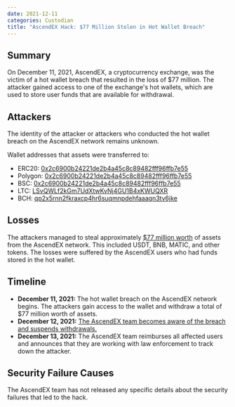 ```yaml
---
date: 2021-12-11
categories: Custodian
title: "AscendEX Hack: $77 Million Stolen in Hot Wallet Breach"
---
```


## Summary

On December 11, 2021, AscendEX, a cryptocurrency exchange, was the victim of a hot wallet breach that resulted in the loss of $77 million. The attacker gained access to one of the exchange's hot wallets, which are used to store user funds that are available for withdrawal.

## Attackers

The identity of the attacker or attackers who conducted the hot wallet breach on the AscendEX network remains unknown. 

Wallet addresses that assets were transferred to:
- ERC20: [0x2c6900b24221de2b4a45c8c89482fff96ffb7e55](https://etherscan.io/address/0x2c6900b24221de2b4a45c8c89482fff96ffb7e55) 
- Polygon: [0x2c6900b24221de2b4a45c8c89482fff96ffb7e55](https://polygonscan.com/address/0x2c6900b24221de2b4a45c8c89482fff96ffb7e55) 
- BSC: [0x2c6900b24221de2b4a45c8c89482fff96ffb7e55](https://bscscan.com/address/0x2C6900b24221dE2B4A45c8c89482fFF96FFB7E55) 
- LTC: [LSvQWLf2kGm7UdXtwKvNj4GU1B4xKWUQXR](https://blockchair.com/litecoin/address/LSvQWLf2kGm7UdXtwKvNj4GU1B4xKWUQXR) 
- BCH: [qp2x5rnn2fkraxcp4hr6suqmnpdehfaaaqn3tv6jke](https://blockchair.com/bitcoin-cash/address/qp2x5rnn2fkraxcp4hr6suqmnpdehfaaaqn3tv6jke)

## Losses

The attackers managed to steal approximately [$77 million worth](https://twitter.com/peckshield/status/1469915194004766722) of assets from the AscendEX network. This included USDT, BNB, MATIC, and other tokens. The losses were suffered by the AscendEX users who had funds stored in the hot wallet.

## Timeline

- **December 11, 2021:** The hot wallet breach on the AscendEX network begins. The attackers gain access to the wallet and withdraw a total of $77 million worth of assets.
- **December 12, 2021:** [The AscendEX team becomes aware of the breach and suspends withdrawals.](https://twitter.com/_AscendEX/status/1470029513551761412)
- **December 13, 2021:** The AscendEX team reimburses all affected users and announces that they are working with law enforcement to track down the attacker.

## Security Failure Causes

The AscendEX team has not released any specific details about the security failures that led to the hack. 
